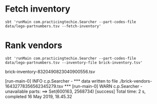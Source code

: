 

# Fetch inventory
```
sbt 'runMain com.practicingtechie.Searcher --part-codes-file data/lego-partnumbers.tsv --fetch-inventory'
```

# Rank vendors 

```
sbt 'runMain com.practicingtechie.Searcher --part-codes-file data/lego-partnumbers.tsv --inventory-file brick-inventory.tsv'
```

brick-inventory-8320490823040900556.tsv

[run-main-0] INFO  c.p.Searcher - *** data written to file ./brick-vendors-16432778356562345279.tsv ***
[run-main-0] WARN  c.p.Searcher - unavailable parts: ==> Set(600163, 2568734)
[success] Total time: 2 s, completed 16 May 2019, 18.45.32
